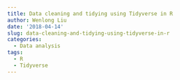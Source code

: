```yaml
---
title: Data cleaning and tidying using Tidyverse in R
author: Wenlong Liu
date: '2018-04-14'
slug: data-cleaning-and-tidying-using-tidyverse-in-r
categories:
  - Data analysis
tags:
  - R
  - Tidyverse
---
```


